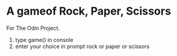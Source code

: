 # A gameof Rock, Paper, Scissors

For The Odin Project.

1. type game() in console
2. enter your choice in prompt rock or paper or scissors

